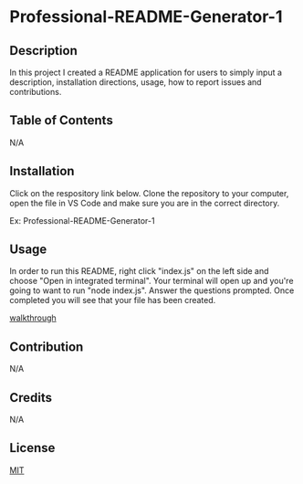 # Professional-README-Generator-1

## Description

In this project I created a README application for users to simply input a description, installation directions, usage, how to report issues and contributions. 

## Table of Contents

N/A

## Installation

Click on the respository link below. Clone the repository to your computer, open the file in VS Code and make sure you are in the correct directory. 

Ex: Professional-README-Generator-1

## Usage

In order to run this README, right click "index.js" on the left side and choose "Open in integrated terminal". Your terminal will open up and you're going to want to run "node index.js". Answer the questions prompted. Once completed you will see that your file has been created. 

[walkthrough](https://drive.google.com/file/d/1q1Nn1KwjfzRG93fBjhucs9qKdbWA0A5Y/view)

## Contribution

N/A

## Credits

N/A

## License

[MIT](https://choosealicense.com/licenses/mit/)